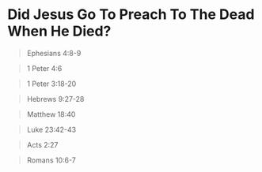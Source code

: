 # Did Jesus Go To Preach To The Dead When He Died?

> Ephesians 4:8-9

> 1 Peter 4:6

> 1 Peter 3:18-20

> Hebrews 9:27-28

> Matthew 18:40

> Luke 23:42-43

> Acts 2:27

> Romans 10:6-7

> 
